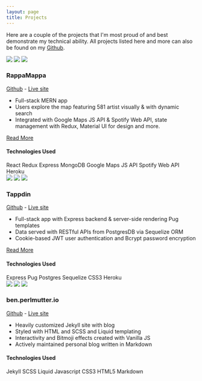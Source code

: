 ```yaml
---
layout: page
title: Projects
---
```


Here are a couple of the projects that I'm most proud of and best demonstrate my technical ability. All projects listed here and more can also be found on my <a href="https://github.com/bpmutter" target="_blank">Github</a>.

<div class="bitmoji-divider">
    <img src="/assets/img/01-bitmoji-neutral.png" class="bitmoji-divider__bitmoji">
    <img src="/assets/img/01-bitmoji-neutral.png" class="bitmoji-divider__bitmoji">
    <img src="/assets/img/01-bitmoji-neutral.png" class="bitmoji-divider__bitmoji">
</div>

<section class="project" id="rappamappa">
    <div class="project__header">
        <h3 class="project__title">RappaMappa</h3>
        <div class="project__links">
            <a href="https://github.com/bpmutter/RappaMappa" target="_blank">Github</a> 
            - 
            <a href="http://rappamappa.herokuapp.com/" target="_blank">Live site</a>
        </div>
    </div>
    <div class="project__content">
        <div class="project__description">
            <div class="project__summary">
                <ul>
                    <li>Full-stack MERN app</li>
                    <li>Users explore the map featuring 581 artist visually & with dynamic search</li>
                    <li>Integrated with Google Maps JS API & Spotify Web API, state management with Redux, Material UI for design and more.</li>
                </ul>
                <a class="projects__project-learn-more-btn title-font-family project__btn"
                    href="/projects/2020/06/14/RappaMappa-Fullstack-MERN.html"
                >
                    Read More
                </a>
            </div>
        </div>
        <div class="project__img-wrapper">
            <div alt="RappaMappa img" class="project__img" id="rappa-mappa-img"></div>
            <!-- <p>Click the image for a quick demo!</p> -->
        </div>
    </div>
    <div class="project__technologies-used">
                <h4 class="project__technologies-used">Technologies Used</h4>
                <div class="project__technologies-list">
                    <span class="project__technology">React</span>
                    <span class="project__technology">Redux</span>
                    <span class="project__technology">Express</span>
                    <span class="project__technology">MongoDB</span>
                    <span class="project__technology">Google Maps JS API</span>
                    <span class="project__technology">Spotify Web API</span>
                    <span class="project__technology">Heroku</span>
                </div>
            </div>
</section>

<div class="bitmoji-divider">
    <img src="/assets/img/01-bitmoji-neutral.png" class="bitmoji-divider__bitmoji">
    <img src="/assets/img/01-bitmoji-neutral.png" class="bitmoji-divider__bitmoji">
    <img src="/assets/img/01-bitmoji-neutral.png" class="bitmoji-divider__bitmoji">
</div>

<section class="project" id="tappdin">
    <div class="project__header">
        <h3 class="project__title">Tappdin</h3>
        <div class="project__links">
            <a href="https://github.com/bpmutter/tappdin" target="_blank">Github</a>
             - 
            <a href="http://tappdin.herokuapp.com/" target="_blank">Live site</a>
        </div>
    </div>
    <div class="project__content">
        <div class="project__description">
            <div class="project__summary">
                <ul>
                    <li>Full-stack app with Express backend & server-side rendering Pug templates</li>
                    <li>Data served with RESTful APIs from PostgresDB via Sequelize ORM</li>
                    <li> Cookie-based JWT user authentication and Bcrypt password encryption</li>
                </ul>
                <a class="projects__project-learn-more-btn title-font-family project__btn"
                    href="/projects/2020/05/24/tappdin-my-first-full-stack.html"
                >
                    Read More
                </a>
            </div>
        </div>
        <div class="project__img-wrapper">
            <div alt="Tappdin img" class="project__img" id="tappdin-img"></div>
            <!-- <p>Click the image for a quick demo!</p> -->
        </div>
    </div>
    <div class="project__technologies-used">
                <h4 class="project__technologies-used">Technologies Used</h4>
                <div class="project__technologies-list">
                    <span class="project__technology">Express</span>
                    <span class="project__technology">Pug</span>
                    <span class="project__technology">Postgres</span>
                    <span class="project__technology">Sequelize</span>
                    <span class="project__technology">CSS3</span>
                    <span class="project__technology">Heroku</span>
                </div>
            </div>
</section>
<div class="bitmoji-divider">
    <img src="/assets/img/01-bitmoji-neutral.png" class="bitmoji-divider__bitmoji">
    <img src="/assets/img/01-bitmoji-neutral.png" class="bitmoji-divider__bitmoji">
    <img src="/assets/img/01-bitmoji-neutral.png" class="bitmoji-divider__bitmoji">
</div>

<section class="project" id="ben-perlmutter-io">
    <div class="project__header">
        <h3 class="project__title">ben.perlmutter.io</h3>
        <div class="project__links">
            <a href="https://github.com/bpmutter/ben.perlmutter.io" target="_blank">Github</a>
             - 
            <a href="https://ben.perlmutter.io/" target="_blank">Live site</a>
        </div>
    </div>
    <div class="project__content">
        <div class="project__description">
            <div class="project__summary">
                <ul>
                    <li>Heavily customized Jekyll site with blog</li>
                    <li>Styled with HTML and SCSS and Liquid templating</li>
                    <li>Interactivity and Bitmoji effects created with Vanilla JS</li>
                    <li>Actively maintained personal blog written in Markdown</li>
                </ul>
                <!-- <a class="projects__project-learn-more-btn title-font-family project__btn"
                    href="#"
                >
                    Read More
                </a> -->
            </div>
        </div>
        <div class="project__img-wrapper">
            <div alt="ben.perlmutter.io img" class="project__img" id="ben-perlmutter-io-img"></div>
            <!-- <p>Click the image for a quick demo!</p> -->
        </div>
    </div>
    <div class="project__technologies-used">
                <h4 class="project__technologies-used">Technologies Used</h4>
                <div class="project__technologies-list">
                    <span class="project__technology">Jekyll</span>
                    <span class="project__technology">SCSS</span>
                    <span class="project__technology">Liquid</span>
                    <span class="project__technology">Javascript</span>
                    <span class="project__technology">CSS3</span>
                    <span class="project__technology">HTML5</span>
                    <span class="project__technology">Markdown</span>
                </div>
            </div>
</section>
